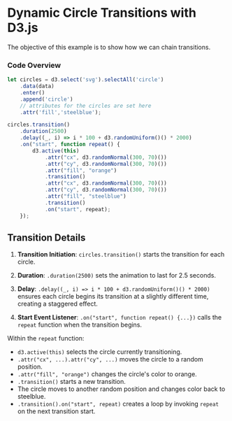 # Dynamic Circle Transitions with D3.js

The objective of this example is to show how we can chain transitions.
### Code Overview

```javascript
let circles = d3.select('svg').selectAll('circle')
    .data(data)
    .enter()
    .append('circle')
    // attributes for the circles are set here
    .attr('fill','steelblue');

circles.transition()
    .duration(2500)
    .delay((_, i) => i * 100 + d3.randomUniform()() * 2000)
    .on("start", function repeat() {
        d3.active(this)
            .attr("cx", d3.randomNormal(300, 70)())
            .attr("cy", d3.randomNormal(300, 70)())
            .attr("fill", "orange")
            .transition()
            .attr("cx", d3.randomNormal(300, 70)())
            .attr("cy", d3.randomNormal(300, 70)())
            .attr("fill", "steelblue")
            .transition()
            .on("start", repeat);
    });
```
## Transition Details

1. **Transition Initiation**: `circles.transition()` starts the transition for each circle.

2. **Duration**: `.duration(2500)` sets the animation to last for 2.5 seconds.

3. **Delay**: `.delay((_, i) => i * 100 + d3.randomUniform()() * 2000)` ensures each circle begins its transition at a slightly different time, creating a staggered effect.

4. **Start Event Listener**: `.on("start", function repeat() {...})` calls the `repeat` function when the transition begins.

Within the `repeat` function:

- `d3.active(this)` selects the circle currently transitioning.
- `.attr("cx", ...).attr("cy", ...)` moves the circle to a random position.
- `.attr("fill", "orange")` changes the circle's color to orange.
- `.transition()` starts a new transition.
- The circle moves to another random position and changes color back to steelblue.
- `.transition().on("start", repeat)` creates a loop by invoking `repeat` on the next transition start.

